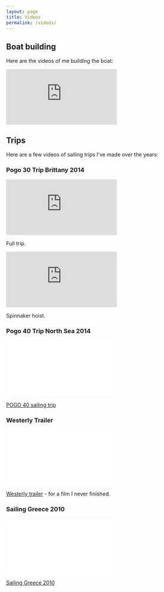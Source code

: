 ```yaml
---
layout: page
title: Videos
permalink: /videos/
---
```


## Boat building

Here are the videos of me building the boat:

<div class="video-container video-16-9"><iframe  src="https://www.youtube.com/embed/videoseries?list=PLHjKtS809N7cAypvX7Y4JNHkx9MlQ6w0J" frameborder="0" allowfullscreen></iframe></div>

## Trips

Here are a few videos of sailing trips I've made over the years:

### Pogo 30 Trip Brittany 2014

<div class="video-container video-16-9"><iframe  src="https://www.youtube.com/embed/vZHuwSWj78Y" frameborder="0" allowfullscreen></iframe></div>

Full trip.

<div class="video-container video-16-9"><iframe src="https://www.youtube.com/embed/jQ8xe0o-hP8" frameborder="0" allowfullscreen></iframe></div>

Spinnaker hoist.

### Pogo 40 Trip North Sea 2014

<div class="video-container video-16-9"><iframe src="//player.vimeo.com/video/93882689"  frameborder="0" webkitallowfullscreen mozallowfullscreen allowfullscreen></iframe></div> <p><a href="https://vimeo.com/93882689">POGO 40 sailing trip</a></p>

### Westerly Trailer

<div class="video-container video-16-9"><iframe src="//player.vimeo.com/video/52350438" frameborder="0" webkitallowfullscreen mozallowfullscreen allowfullscreen></iframe></div> <p><a href="https://vimeo.com/52350438">Westerly trailer</a> - for a film I never finished.</p>

### Sailing Greece 2010

<div class="video-container video-16-9"><iframe src="//player.vimeo.com/video/27836650" frameborder="0" webkitallowfullscreen mozallowfullscreen allowfullscreen></iframe></div> <p><a href="https://vimeo.com/27836650">Sailing Greece 2010</a></p>
